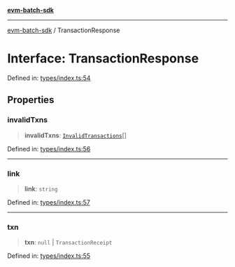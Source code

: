 [**evm-batch-sdk**](../README.md)

***

[evm-batch-sdk](../globals.md) / TransactionResponse

# Interface: TransactionResponse

Defined in: [types/index.ts:54](https://github.com/akasharora963/evm-batch-sdk/blob/5b37c2ea625e7e8fce545be782ecdf3df051c29b/src/types/index.ts#L54)

## Properties

### invalidTxns

> **invalidTxns**: [`InvalidTransactions`](InvalidTransactions.md)[]

Defined in: [types/index.ts:56](https://github.com/akasharora963/evm-batch-sdk/blob/5b37c2ea625e7e8fce545be782ecdf3df051c29b/src/types/index.ts#L56)

***

### link

> **link**: `string`

Defined in: [types/index.ts:57](https://github.com/akasharora963/evm-batch-sdk/blob/5b37c2ea625e7e8fce545be782ecdf3df051c29b/src/types/index.ts#L57)

***

### txn

> **txn**: `null` \| `TransactionReceipt`

Defined in: [types/index.ts:55](https://github.com/akasharora963/evm-batch-sdk/blob/5b37c2ea625e7e8fce545be782ecdf3df051c29b/src/types/index.ts#L55)
